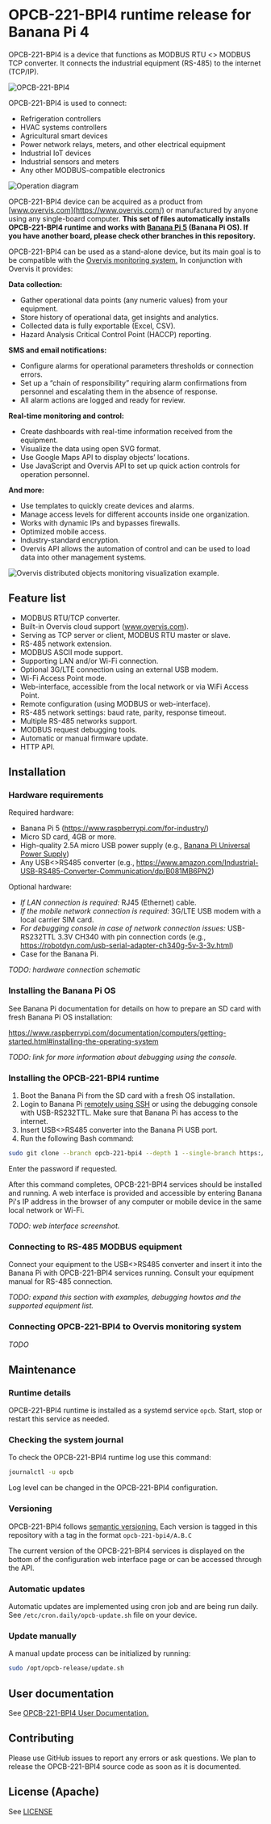 # OPCB-221-BPI4 runtime release for Banana Pi 4

OPCB-221-BPI4 is a device that functions as MODBUS RTU <> MODBUS TCP converter.
It connects the industrial equipment (RS-485) to the internet (TCP/IP).

![OPCB-221-BPI4](./docs/en/images/opcb-221.png)

OPCB-221-BPI4 is used to connect:

- Refrigeration controllers
- HVAC systems controllers
- Agricultural smart devices
- Power network relays, meters, and other electrical equipment
- Industrial IoT devices
- Industrial sensors and meters
- Any other MODBUS-compatible electronics

![Operation diagram](./docs/en/images/operation-diagram.svg)

OPCB-221-BPI4 device can be acquired as a product from
[www.overvis.com](https://www.overvis.com/) or manufactured by anyone using any
single-board computer. **This set of files automatically installs OPCB-221-BPI4
runtime and works with
[Banana Pi 5](https://wiki.banana-pi.org/Banana_Pi_BPI-M5) (Banana Pi OS). If
you have another board, please check other branches in this repository.**

OPCB-221-BPI4 can be used as a stand-alone device, but its main goal is to be
compatible with the [Overvis monitoring system.](https://www.overvis.com/) In
conjunction with Overvis it provides:

**Data collection:**

- Gather operational data points (any numeric values) from your equipment.
- Store history of operational data, get insights and analytics.
- Collected data is fully exportable (Excel, CSV).
- Hazard Analysis Critical Control Point (HACCP) reporting.

**SMS and email notifications:**

- Configure alarms for operational parameters thresholds or connection errors.
- Set up a “chain of responsibility” requiring alarm confirmations from
  personnel and escalating them in the absence of response.
- All alarm actions are logged and ready for review.

**Real-time monitoring and control:**

- Create dashboards with real-time information received from the equipment.
- Visualize the data using open SVG format.
- Use Google Maps API to display objects’ locations.
- Use JavaScript and Overvis API to set up quick action controls for operation
  personnel.

**And more:**

- Use templates to quickly create devices and alarms.
- Manage access levels for different accounts inside one organization.
- Works with dynamic IPs and bypasses firewalls.
- Optimized mobile access.
- Industry-standard encryption.
- Overvis API allows the automation of control and can be used to load data into
  other management systems.

![Overvis distributed objects monitoring visualization example.](./docs/en/images/overvis-display.jpeg)

## Feature list

- MODBUS RTU/TCP converter.
- Built-in Overvis cloud support (www.overvis.com).
- Serving as TCP server or client, MODBUS RTU master or slave.
- RS-485 network extension.
- MODBUS ASCII mode support.
- Supporting LAN and/or Wi-Fi connection.
- Optional 3G/LTE connection using an external USB modem.
- Wi-Fi Access Point mode.
- Web-interface, accessible from the local network or via WiFi Access Point.
- Remote configuration (using MODBUS or web-interface).
- RS-485 network settings: baud rate, parity, response timeout.
- Multiple RS-485 networks support.
- MODBUS request debugging tools.
- Automatic or manual firmware update.
- HTTP API.

## Installation

### Hardware requirements

Required hardware:

- Banana Pi 5 (<https://www.raspberrypi.com/for-industry/>)
- Micro SD card, 4GB or more.
- High-quality 2.5A micro USB power supply (e.g.,
  [Banana Pi Universal Power Supply](https://www.raspberrypi.com/products/raspberry-pi-universal-power-supply/))
- Any USB<>RS485 converter (e.g.,
  <https://www.amazon.com/Industrial-USB-RS485-Converter-Communication/dp/B081MB6PN2>)

Optional hardware:

- _If LAN connection is required:_ RJ45 (Ethernet) cable.
- _If the mobile network connection is required:_ 3G/LTE USB modem with a local
  carrier SIM card.
- _For debugging console in case of network connection issues:_ USB-RS232TTL
  3.3V CH340 with pin connection cords (e.g.,
  <https://robotdyn.com/usb-serial-adapter-ch340g-5v-3-3v.html>)
- Case for the Banana Pi.

_TODO: hardware connection schematic_

### Installing the Banana Pi OS

See Banana Pi documentation for details on how to prepare an SD card with fresh
Banana Pi OS installation:

<https://www.raspberrypi.com/documentation/computers/getting-started.html#installing-the-operating-system>

_TODO: link for more information about debugging using the console._

### Installing the OPCB-221-BPI4 runtime

1. Boot the Banana Pi from the SD card with a fresh OS installation.
2. Login to Banana Pi
   [remotely using SSH](https://www.raspberrypi.com/documentation/computers/remote-access.html#introduction-to-remote-access)
   or using the debugging console with USB-RS232TTL. Make sure that Banana Pi
   has access to the internet.
3. Insert USB<>RS485 converter into the Banana Pi USB port.
4. Run the following Bash command:

```bash
sudo git clone --branch opcb-221-bpi4 --depth 1 --single-branch https://github.com/overvis/opcb-release.git /opt/opcb-release && sudo /opt/opcb-release/setup.sh
```

Enter the password if requested.

After this command completes, OPCB-221-BPI4 services should be installed and
running. A web interface is provided and accessible by entering Banana Pi's IP
address in the browser of any computer or mobile device in the same local
network or Wi-Fi.

_TODO: web interface screenshot._

### Connecting to RS-485 MODBUS equipment

Connect your equipment to the USB<>RS485 converter and insert it into the Banana
Pi with OPCB-221-BPI4 services running. Consult your equipment manual for RS-485
connection.

_TODO: expand this section with examples, debugging howtos and the supported
equipment list._

### Connecting OPCB-221-BPI4 to Overvis monitoring system

_TODO_

## Maintenance

### Runtime details

OPCB-221-BPI4 runtime is installed as a systemd service `opcb`. Start, stop or
restart this service as needed.

### Checking the system journal

To check the OPCB-221-BPI4 runtime log use this command:

```bash
journalctl -u opcb
```

Log level can be changed in the OPCB-221-BPI4 configuration.

### Versioning

OPCB-221-BPI4 follows [semantic versioning.](https://semver.org/) Each version
is tagged in this repository with a tag in the format `opcb-221-bpi4/A.B.C`

The current version of the OPCB-221-BPI4 services is displayed on the bottom of
the configuration web interface page or can be accessed through the API.

### Automatic updates

Automatic updates are implemented using cron job and are being run daily. See
`/etc/cron.daily/opcb-update.sh` file on your device.

### Update manually

A manual update process can be initialized by running:

```bash
sudo /opt/opcb-release/update.sh
```

## User documentation

See [OPCB-221-BPI4 User Documentation.](./docs/en/README.md)

## Contributing

Please use GitHub issues to report any errors or ask questions. We plan to
release the OPCB-221-BPI4 source code as soon as it is documented.

## License (Apache)

See [LICENSE](./LICENSE)
